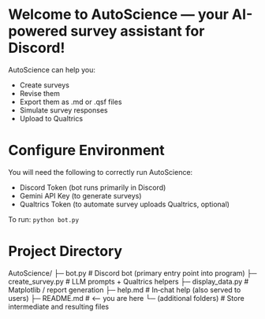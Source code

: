 # Welcome to AutoScience — your AI-powered survey assistant for Discord!

AutoScience can help you:

- Create surveys
- Revise them
- Export them as .md or .qsf files
- Simulate survey responses
- Upload to Qualtrics


# Configure Environment

You will need the following to correctly run AutoScience: 

- Discord Token (bot runs primarily in Discord)
- Gemini API Key (to generate surveys)
- Qualtrics Token (to automate survey uploads Qualtrics, optional)

To run: ```python bot.py```

# Project Directory

AutoScience/
├─ bot.py                # Discord bot (primary entry point into program)
├─ create_survey.py      # LLM prompts + Qualtrics helpers
├─ display_data.py       # Matplotlib / report generation
├─ help.md               # In‑chat help (also served to users)
├─ README.md             # <–– you are here
└─ (additional folders)  # Store intermediate and resulting files 

